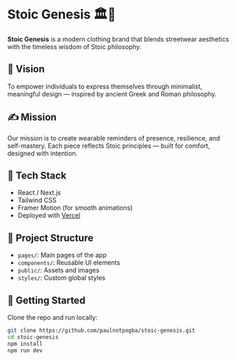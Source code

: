 # Stoic Genesis 🏛️🖤

**Stoic Genesis** is a modern clothing brand that blends streetwear aesthetics with the timeless wisdom of Stoic philosophy.

## 🌌 Vision
To empower individuals to express themselves through minimalist, meaningful design — inspired by ancient Greek and Roman philosophy.

## ✍️ Mission
Our mission is to create wearable reminders of presence, resilience, and self-mastery. Each piece reflects Stoic principles — built for comfort, designed with intention.

## 🔧 Tech Stack
- React / Next.js
- Tailwind CSS
- Framer Motion (for smooth animations)
- Deployed with [Vercel](https://vercel.com)

## 📂 Project Structure
- `pages/`: Main pages of the app
- `components/`: Reusable UI elements
- `public/`: Assets and images
- `styles/`: Custom global styles

## 🚀 Getting Started

Clone the repo and run locally:

```bash
git clone https://github.com/paulnotpogba/stoic-genesis.git
cd stoic-genesis
npm install
npm run dev
